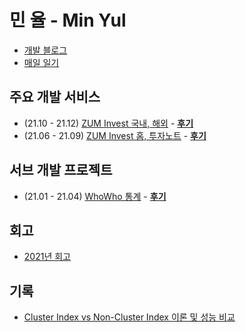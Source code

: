 # 민 율 - Min Yul 
- [개발 블로그](https://velog.io/@minyul)  
- [매일 일기](https://velog.io/@minyul/%EB%A7%A4%EC%9D%BC-%EC%9D%BC%EA%B8%B0)

## 주요 개발 서비스
- (21.10 - 21.12) [ZUM Invest 국내, 해외](https://invest.zum.com/internal) - **[후기](https://velog.io/@minyul)** 
- (21.06 - 21.09) [ZUM Invest 홈, 투자노트](https://invest.zum.com/)  - **[후기](https://velog.io/@minyul)** 

## 서브 개발 프로젝트
- (21.01 - 21.04) [WhoWho 통계](https://www.whowhocorp.com/ko/) - **[후기](https://velog.io/@minyul)**   

## 회고
- [2021년 회고](https://velog.io/@minyul)

## 기록
- [Cluster Index vs Non-Cluster Index 이론 및 성능 비교](https://velog.io/@minyul/Cluster-Index-vs-Non-Cluster-Index-%EC%9D%B4%EB%A1%A0-%EB%B0%8F-%EC%84%B1%EB%8A%A5-%EB%B9%84%EA%B5%90-JPA-MYSQL)
